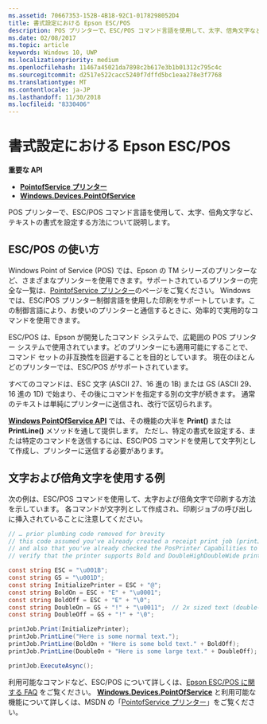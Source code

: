 ```yaml
---
ms.assetid: 70667353-152B-4B18-92C1-0178298052D4
title: 書式設定における Epson ESC/POS
description: POS プリンターで、ESC/POS コマンド言語を使用して、太字、倍角文字など、テキストの書式を設定する方法について説明します。
ms.date: 02/08/2017
ms.topic: article
keywords: Windows 10, UWP
ms.localizationpriority: medium
ms.openlocfilehash: 11467a45021da7898c2b617e3b1b01312c795c4c
ms.sourcegitcommit: d2517e522cacc5240f7dffd5bc1eaa278e3f7768
ms.translationtype: MT
ms.contentlocale: ja-JP
ms.lasthandoff: 11/30/2018
ms.locfileid: "8330406"
---
```

# <a name="epson-escpos-with-formatting"></a>書式設定における Epson ESC/POS


**重要な API**

-   [**PointofService プリンター**](https://msdn.microsoft.com/library/windows/apps/Mt426652)
-   [**Windows.Devices.PointOfService**](https://msdn.microsoft.com/library/windows/apps/Dn298071)

POS プリンターで、ESC/POS コマンド言語を使用して、太字、倍角文字など、テキストの書式を設定する方法について説明します。

## <a name="escpos-usage"></a>ESC/POS の使い方

Windows Point of Service (POS) では、Epson の TM シリーズのプリンターなど、さまざまなプリンターを使用できます。サポートされているプリンターの完全な一覧は、[PointofService プリンター](https://msdn.microsoft.com/library/windows/apps/Mt426652)のページをご覧ください。 Windows では、ESC/POS プリンター制御言語を使用した印刷をサポートしています。この制御言語により、お使いのプリンターと通信するときに、効率的で実用的なコマンドを使用できます。

ESC/POS は、Epson が開発したコマンド システムで、広範囲の POS プリンター システムで使用されています。どのプリンターにも適用可能にすることで、コマンド セットの非互換性を回避することを目的としています。 現在のほとんどのプリンターでは、ESC/POS がサポートされています。

すべてのコマンドは、ESC 文字 (ASCII 27、16 進の 1B) または GS (ASCII 29、16 進の 1D) で始まり、その後にコマンドを指定する別の文字が続きます。 通常のテキストは単純にプリンターに送信され、改行で区切られます。

[**Windows PointOfService API**](https://msdn.microsoft.com/library/windows/apps/Dn298071) では、その機能の大半を **Print()** または **PrintLine()** メソッドを通して提供します。 ただし、特定の書式を設定する、または特定のコマンドを送信するには、ESC/POS コマンドを使用して文字列として作成し、プリンターに送信する必要があります。

## <a name="example-using-bold-and-double-size-characters"></a>文字および倍角文字を使用する例

次の例は、ESC/POS コマンドを使用して、太字および倍角文字で印刷する方法を示しています。 各コマンドが文字列として作成され、印刷ジョブの呼び出しに挿入されていることに注意してください。

```csharp
// … prior plumbing code removed for brevity
// this code assumed you've already created a receipt print job (printJob)
// and also that you've already checked the PosPrinter Capabilities to
// verify that the printer supports Bold and DoubleHighDoubleWide print modes

const string ESC = "\u001B";
const string GS = "\u001D";
const string InitializePrinter = ESC + "@";
const string BoldOn = ESC + "E" + "\u0001";
const string BoldOff = ESC + "E" + "\0";
const string DoubleOn = GS + "!" + "\u0011";  // 2x sized text (double-high + double-wide)
const string DoubleOff = GS + "!" + "\0";

printJob.Print(InitializePrinter);
printJob.PrintLine("Here is some normal text.");
printJob.PrintLine(BoldOn + "Here is some bold text." + BoldOff);
printJob.PrintLine(DoubleOn + "Here is some large text." + DoubleOff);

printJob.ExecuteAsync();
```

利用可能なコマンドなど、ESC/POS について詳しくは、[Epson ESC/POS に関する FAQ](http://content.epson.de/fileadmin/content/files/RSD/downloads/escpos.pdf) をご覧ください。 [**Windows.Devices.PointOfService**](https://msdn.microsoft.com/library/windows/apps/Dn298071) と利用可能な機能について詳しくは、MSDN の「[PointofService プリンター](https://msdn.microsoft.com/library/windows/apps/Mt426652)」をご覧ください。
